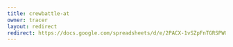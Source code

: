 ```yaml
---
title: crewbattle-at
owner: tracer
layout: redirect
redirect: https://docs.google.com/spreadsheets/d/e/2PACX-1vSZpFnTGRSPWG3Wk_RXl8r6QOONe9niYWiZOaNefHZoI-VVSzpOsNXUfO9bLLRJ5WdD2JCyF7FZUv4X/pubhtml
---
```

